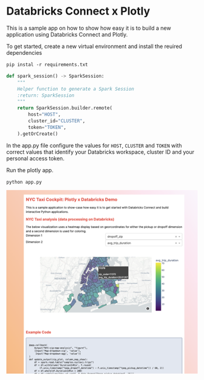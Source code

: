 # Databricks Connect x Plotly

This is a sample app on how to show how easy it is to build a new application
using Databricks Connect and Plotly.

To get started, create a new virtual environment and install the reuired
dependencies

```commandline
pip instal -r requirements.txt
```

```python
def spark_session() -> SparkSession:
    """
    Helper function to generate a Spark Session
    :return: SparkSession
    """
    return SparkSession.builder.remote(
        host="HOST",
        cluster_id="CLUSTER",
        token="TOKEN",
    ).getOrCreate()
```


In the app.py file configure the values for `HOST`, `CLUSTER` and `TOKEN` with
correct values that identify your Databricks workspace, cluster ID and your personal
access token.

Run the plotly app.

```shell
python app.py
```

![Screenshot](img/SCR-20230405-et1.png)